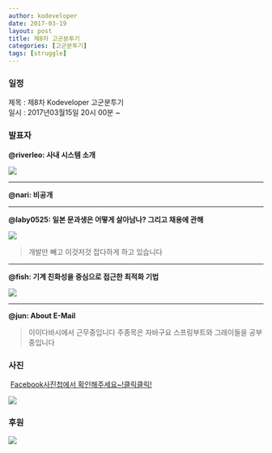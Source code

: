 ```yaml
---
author: kodeveloper
date: 2017-03-19
layout: post
title: 제8차 고군분투기
categories: [고군분투기]
tags: [struggle]
---
```


### 일정

제목 : 제8차 Kodeveloper 고군분투기  
일시 : 2017년03월15일 20시 00분 ~

### 발표자

**@riverleo: 사내 시스템 소개**

![](https://user-images.githubusercontent.com/2956728/52769951-37623280-3075-11e9-9f15-e0bc7be3101d.jpg)

>

---

**@nari: 비공개**


>

---

**@laby0525: 일본 문과생은 어떻게 살아남나? 그리고 채용에 관해**

![](https://user-images.githubusercontent.com/2956728/52770115-9a53c980-3075-11e9-975a-8cf881ef35cb.jpg)

>개발만 빼고 이것저것 잡다하게 하고 있습니다

---

**@fish: 기계 친화성을 중심으로 접근한 최적화 기법**

![](https://scontent-nrt1-1.xx.fbcdn.net/v/t1.0-9/14192003_1076673539068544_4329971092259532818_n.jpg?_nc_cat=108&_nc_ht=scontent-nrt1-1.xx&oh=056fda0655fa4a5e8feedf28cf8d6f41&oe=5D261CD0)

>
---

**@jun: About E-Mail**


>이이다바시에서 근무중입니다 주종목은 자바구요 스프링부트와 그래이들을 공부중입니다



### 사진

 [Facebook사진첩에서 확인해주세요~!클릭클릭!](https://www.facebook.com/media/set/?set=oa.1876063185971751&type=3)

![](https://user-images.githubusercontent.com/2956728/52770244-e4d54600-3075-11e9-86ac-fb5331e7ea98.jpg)

### 후원

![](https://user-images.githubusercontent.com/2956728/52769836-d9cde600-3074-11e9-90de-e24d7d1f916c.jpg)
